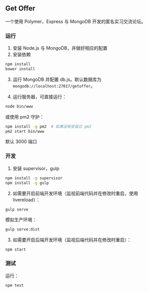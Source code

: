## Get Offer

一个使用 Polymer，Express 与 MongoDB 开发的匿名实习交流论坛。

### 运行

1. 安装 Node.js 与 MongoDB，并做好相应的配置
2. 安装依赖

  ```bash
  npm install
  bower install
  ```
3. 运行 MongoDB 并配置 db.js。默认数据库为 `mongodb://localhost:27017/getoffer`。

4. 运行服务器，可直接运行：

  ```bash
  node bin/www
  ```
  或使用 pm2 守护：

  ```bash
  npm install -g pm2  # 如果没有安装过 pm2
  pm2 start bin/www
  ```
  默认 3000 端口

### 开发

1. 安装 supervisor，gulp

  ```bash
  npm install -g supervisor
  npm install -g gulp
  ```
2. 如需要开启前端开发环境（监视前端代码并在修改时重启，使用 livereload）：

  ```bash
  gulp serve
  ```

  模拟生产环境：

  ```bash
  gulp serve:dist
  ```
3. 如需要开启后端开发环境（监视后端代码并在修改时重启）：

  ```
  npm start
  ```

### 测试

运行：

```bash
npm test
```
